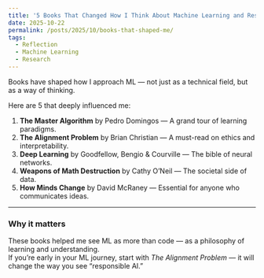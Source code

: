 ```yaml
---
title: '5 Books That Changed How I Think About Machine Learning and Research'
date: 2025-10-22
permalink: /posts/2025/10/books-that-shaped-me/
tags:
  - Reflection
  - Machine Learning
  - Research
---
```


Books have shaped how I approach ML — not just as a technical field, but as a way of thinking.

Here are 5 that deeply influenced me:
1. **The Master Algorithm** by Pedro Domingos — A grand tour of learning paradigms.
2. **The Alignment Problem** by Brian Christian — A must-read on ethics and interpretability.
3. **Deep Learning** by Goodfellow, Bengio & Courville — The bible of neural networks.
4. **Weapons of Math Destruction** by Cathy O’Neil — The societal side of data.
5. **How Minds Change** by David McRaney — Essential for anyone who communicates ideas.

---

### Why it matters
These books helped me see ML as more than code — as a philosophy of learning and understanding.  
If you’re early in your ML journey, start with *The Alignment Problem* — it will change the way you see “responsible AI.”
